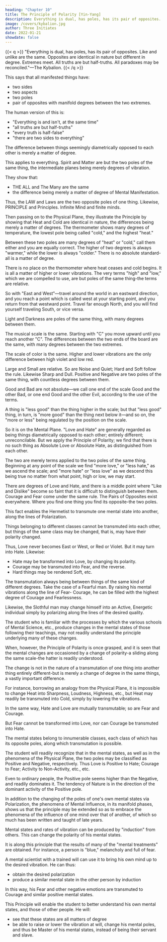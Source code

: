 ```yaml
---
heading: "Chapter 10"
title: The Principle of Polarity [Yin-Yang]
description: Everything is dual, has poles, has its pair of opposites. Like and unlike are the same. Opposites are identical in nature but different in degree
image: /covers/kybalion.jpg
author: Three Initiates
date: 2022-01-21
showdate: false
---
```



{{< q >}}
"Everything is dual, has poles, has its pair of opposites. Like and unlike are the same. Opposites are identical in nature but different in degree. Extremes meet. All truths are but half-truths. All paradoxes may be reconciled."—The Kybalion.
{{< /q >}}


This says that all manifested things have:
- two sides
- two aspects
- two poles
- pair of opposites with manifold degrees between the two extremes. 

<!-- The old paradoxes, which have ever perplexed the mind of men, are explained by an understanding of this Principle. Man has always recognized something akin to this Principle, and has endeavored to express it by such sayings, maxims and aphorisms as the following:  -->

The human version of this is:
- "Everything is and isn't, at the same time"
- "all truths are but half-truths"
- "every truth is half-false"
- "there are two sides to everything"
<!-- —"there is a reverse side to every shield," etc., etc. -->


The difference between things seemingly diametrically opposed to each other is merely a matter of degree. <!-- It teaches that "the pairs of opposites may be reconciled," and that "thesis and anti-thesis are identical in nature, but different in degree"; and that the "universal reconciliation of opposites" is effected by a recognition of this Principle of Polarity.  -->

This applies to everything. <!--  teachers claim that illustrations of this Principle may be had on every hand, and from an examination into the real nature of anything. They begin by showing that --> Spirit and Matter are but the two poles of the same thing, the intermediate planes being merely degrees of vibration. 


They show that:
- THE ALL and The Many are the same
- the difference being merely a matter of degree of Mental Manifestation. 

Thus, the LAW and Laws are the two opposite poles of one thing. Likewise, PRINCIPLE and Principles. Infinite Mind and finite minds.

Then passing on to the Physical Plane, they illustrate the Principle by showing that Heat and Cold are identical in nature, the differences being merely a matter of degrees. The thermometer shows many degrees of temperature, the lowest pole being called "cold," and the highest "heat." 

Between these two poles are many degrees of "heat" or "cold," call them either and you are equally correct. The higher of two degrees is always "warmer," while the lower is always "colder." There is no absolute standard-all is a matter of degree. 

There is no place on the thermometer where heat ceases and cold begins. It is all a matter of higher or lower vibrations. The very terms "high" and "low," which we are compelled to use, are but poles of the same thing-the terms are relative. 

So with "East and West"—travel around the world in an eastward direction, and you reach a point which is called west at your starting point, and you return from that westward point. Travel far enough North, and you will find yourself traveling South, or vice versa.

Light and Darkness are poles of the same thing, with many degrees between them. 

The musical scale is the same. Starting with "C" you move upward until you reach another "C". The differences between the two ends of the board are the same, with many degrees between the two extremes.

The scale of color is the same. Higher and lower vibrations are the only difference between high violet and low red. 

Large and Small are relative. So are Noise and Quiet; Hard and Soft follow the rule. Likewise Sharp and Dull. Positive and Negative are two poles of the same thing, with countless degrees between them.

Good and Bad are not absolute—we call one end of the scale Good and the other Bad, or one end Good and the other Evil, according to the use of the terms. 

A thing is "less good" than the thing higher in the scale; but that "less good" thing, in turn, is "more good" than the thing next below it—and so on, the "more or less" being regulated by the position on the scale.

So it is on the Mental Plane. "Love and Hate" are generally regarded as being things diametrically opposed to each other; entirely different; unreconcilable. But we apply the Principle of Polarity; we find that there is no such thing as Absolute Love or Absolute Hate, as distinguished from each other. 

The two are merely terms applied to the two poles of the same thing. Beginning at any point of the scale we find "more love," or "less hate," as we ascend the scale; and "more hate" or "less love" as we descend this being true no matter from what point, high or low, we may start. 

There are degrees of Love and Hate, and there is a middle point where "Like and Dislike" become so faint that it is difficult to distinguish between them. Courage and Fear come under the same rule. The Pairs of Opposites exist everywhere. Where you find one thing you find its opposite-the two poles.

This fact enables the Hermetist to transmute one mental state into another, along the lines of Polarization. 

Things belonging to different classes cannot be transmuted into each other, but things of the same class may be changed, that is, may have their polarity changed. 

Thus, Love never becomes East or West, or Red or Violet. But it may turn into Hate. Likewise:
- Hate may be transformed into Love, by changing its polarity. 
- Courage may be transmuted into Fear, and the reverse. 
- Hard things may be rendered Soft, etc. 

The transmutation always being between things of the same kind of different degrees. Take the case of a Fearful man. By raising his mental vibrations along the line of Fear- Courage, he can be filled with the highest degree of Courage and Fearlessness. 

Likewise, the Slothful man may change himself into an Active, Energetic individual simply by polarizing along the lines of the desired quality.

The student who is familiar with the processes by which the various schools of Mental Science, etc., produce changes in the mental states of those following their teachings, may not readily understand the principle underlying many of these changes. 

When, however, the Principle of Polarity is once grasped, and it is seen that the mental changes are occasioned by a change of polarity-a sliding along the same scale-the hatter is readily understood. 

The change is not in the nature of a transmutation of one thing into another thing entirely different-but is merely a change of degree in the same things, a vastly important difference. 

For instance, borrowing an analogy from the Physical Plane, it is impossible to change Heat into Sharpness, Loudness, Highness, etc., but Heat may readily be transmuted into Cold, simply by lowering the vibrations. 

In the same way, Hate and Love are mutually transmutable; so are Fear and Courage. 

But Fear cannot be transformed into Love, nor can Courage be transmuted into Hate. 

The mental states belong to innumerable classes, each class of which has its opposite poles, along which transmutation is possible.

The student will readily recognize that in the mental states, as well as in the phenomena of the Physical Plane, the two poles may be classified as Positive and Negative, respectively. Thus Love is Positive to Hate; Courage to Fear; Activity to Non-Activity, etc., etc.

Even to ordinary people, the Positive pole seems higher than the Negative, and readily dominates it. The tendency of Nature is in the direction of the dominant activity of the Positive pole.

In addition to the changing of the poles of one's own mental states via Polarization, the phenomena of Mental Influence, in its manifold phases, shows us that the principle may be extended so as to embrace the phenomena of the influence of one mind over that of another, of which so much has been written and taught of late years. 

<!-- When it is understood that Mental Induction is possible, that is that  -->

Mental states and rates of vibration can be produced by "induction" from others.  <!-- then we can readily see how a certain --> This can change the polarity of his mental states.

<!-- , or polarization of a certain mental state, may be communicated to another person, -->

It is along this principle that the results of many of the "mental treatments" are obtained. For instance, a person is "blue," melancholy and full of fear.

A mental scientist with a trained will can use it to bring his own mind up to the desired vibration. He can thus:
- obtain the desired polarization 
- produce a similar mental state in the other person by induction

 <!-- the result being that the vibrations are raised and the person polarizes toward the Positive end of the scale instead toward the Negative, and  -->

In this way, his Fear and other negative emotions are transmuted to Courage and similar positive mental states. <!-- A little study will show you that these mental changes are nearly all along the line of Polarization, the change being one of degree rather than of kind. -->

This Principle will enable the student to better understand his own mental states, and those of other people. He will:
- see that these states are all matters of degree
- be able to raise or lower the vibration at will, change his mental poles, and thus be Master of his mental states, instead of being their servant and slave. 

<!-- And by his knowledge he will be able to aid his fellows intelligently and by the appropriate methods change the polarity when the same is desirable.  -->

<!-- We advise all students to familiarize themselves with this Principle of Polarity, for a correct understanding of the same will throw light on many difficult subjects.
 -->
